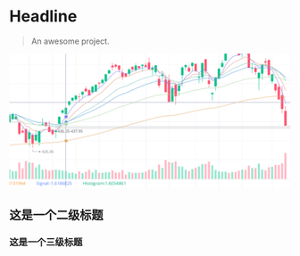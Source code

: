 # Headline

> An awesome project.

![image-20220122111905171](_media/image-20220122111905171.png)



## 这是一个二级标题



### 这是一个三级标题
